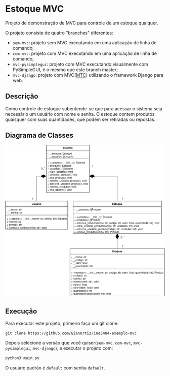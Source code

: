 # Estoque MVC

Projeto de demonstração de MVC para controle de um estoque qualquer.

O projeto consiste de quatro "branches" diferentes:

- `sem-mvc`: projeto sem MVC executando em uma aplicação de linha de comando;
- `com-mvc`: projeto com MVC executando em uma aplicação de linha de comando;
- `mvc-pysimplegui`: projeto com MVC executando visualmente com PySimpleGUI, é o mesmo que este branch master;
- `mvc-django`: projeto com MVC([MTC](https://stackoverflow.com/questions/6621653/django-vs-model-view-controller#answer-6622043)) utilizando o framework Django para web.

## Descrição

Como controle de estoque subentende-se que para acessar o sistema seja necessário um usuário com nome e senha. O estoque contem produtos quaisquer com suas quantidades, que podem ser retiradas ou repostas.

## Diagrama de Classes

![UML](https://github.com/GianOrtiz/ine5404-exemplo-mvc/blob/sem-mvc/UML.png?raw=true)

## Execução

Para executar este projeto, primeiro faça um git clone:

```
git clone https://github.com/GianOrtiz/ine5404-exemplo-mvc
```

Depois selecione a versão que você quiser(`sem-mvc`, `com-mvc`, `mvc-pysimplegui`, `mvc-django`), e executar o projeto com:

```python
python3 main.py
```

O usuário padrão é `default` com senha `default`.
